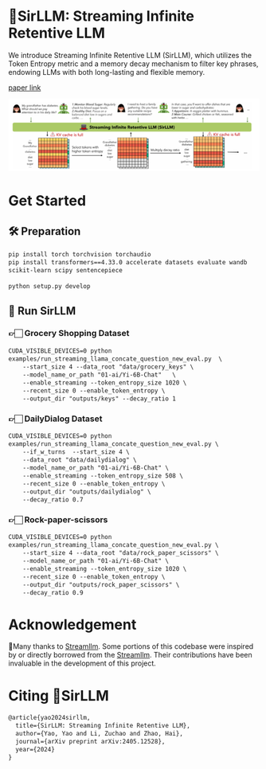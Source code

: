 # 🎩SirLLM: Streaming Infinite Retentive LLM

We introduce Streaming Infinite Retentive LLM (SirLLM), which utilizes the Token Entropy metric and a memory decay mechanism to filter key phrases, endowing LLMs with both long-lasting and flexible memory.

[paper link](https://arxiv.org/abs/2405.12528)

![Image text](https://github.com/Zoeyyao27/SirLLM/blob/main/image/sirllm.png)


# Get Started
## 🛠️ Preparation
```
pip install torch torchvision torchaudio
pip install transformers==4.33.0 accelerate datasets evaluate wandb scikit-learn scipy sentencepiece

python setup.py develop
```
## 🎩 Run SirLLM

### 👉🏻 Grocery Shopping Dataset
```
CUDA_VISIBLE_DEVICES=0 python examples/run_streaming_llama_concate_question_new_eval.py  \ 
    --start_size 4 --data_root "data/grocery_keys" \
    --model_name_or_path "01-ai/Yi-6B-Chat"   \
    --enable_streaming --token_entropy_size 1020 \
    --recent_size 0 --enable_token_entropy \
    --output_dir "outputs/keys" --decay_ratio 1
```
### 👉🏻 DailyDialog Dataset
```
CUDA_VISIBLE_DEVICES=0 python examples/run_streaming_llama_concate_question_new_eval.py \
    --if_w_turns  --start_size 4 \
    --data_root "data/dailydialog" \
    --model_name_or_path "01-ai/Yi-6B-Chat" \
    --enable_streaming --token_entropy_size 508 \
    --recent_size 0 --enable_token_entropy \
    --output_dir "outputs/dailydialog" \
    --decay_ratio 0.7 
```
### 👉🏻 Rock-paper-scissors
```
CUDA_VISIBLE_DEVICES=0 python examples/run_streaming_llama_concate_question_new_eval.py \
    --start_size 4 --data_root "data/rock_paper_scissors" \
    --model_name_or_path "01-ai/Yi-6B-Chat" \
    --enable_streaming --token_entropy_size 1020 \
    --recent_size 0 --enable_token_entropy \
    --output_dir "outputs/rock_paper_scissors" \
    --decay_ratio 0.9 

```

# Acknowledgement
💐Many thanks to [Streamllm](https://github.com/mit-han-lab/streaming-llm). Some portions of this codebase were inspired by or directly borrowed from the  [Streamllm](https://github.com/mit-han-lab/streaming-llm). Their contributions have been invaluable in the development of this project.

# Citing 🎩SirLLM
```
@article{yao2024sirllm,
  title={SirLLM: Streaming Infinite Retentive LLM},
  author={Yao, Yao and Li, Zuchao and Zhao, Hai},
  journal={arXiv preprint arXiv:2405.12528},
  year={2024}
}
```

